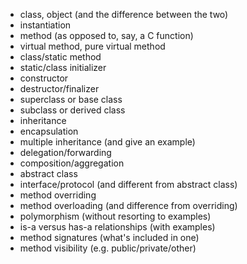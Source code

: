 - class, object (and the difference between the two)
- instantiation
- method (as opposed to, say, a C function)
- virtual method, pure virtual method
- class/static method
- static/class initializer
- constructor
- destructor/finalizer
- superclass or base class
- subclass or derived class
- inheritance
- encapsulation
- multiple inheritance (and give an example)
- delegation/forwarding
- composition/aggregation
- abstract class
- interface/protocol (and different from abstract class)
- method overriding
- method overloading (and difference from overriding)
- polymorphism (without resorting to examples)
- is-a versus has-a relationships (with examples)
- method signatures (what's included in one)
- method visibility (e.g. public/private/other)
